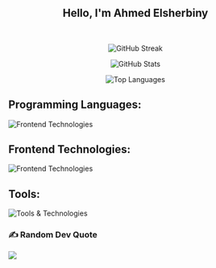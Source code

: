 <div align="center">
  <h2>Hello, I'm Ahmed Elsherbiny</h2>
</div>

<br>

<div align="center">

  ![GitHub Streak](https://github-readme-streak-stats.herokuapp.com/?user=ahmedelsherbiny74-eng&theme=highcontrast&hide_border=false)
  
  ![GitHub Stats](https://github-readme-stats.vercel.app/api?username=ahmedelsherbiny74-eng&theme=chartreuse-dark&hide_border=false&include_all_commits=false&count_private=false)
  
  ![Top Languages](https://github-readme-stats.vercel.app/api/top-langs/?username=ahmedelsherbiny74-eng&theme=chartreuse-dark&hide_border=false&include_all_commits=false&count_private=false&layout=compact)

</div>

## Programming Languages:
![Frontend Technologies](https://skillicons.dev/icons?i=c,cpp,java,py)

## Frontend Technologies:
![Frontend Technologies](https://skillicons.dev/icons?i=html,css,js,ts,bootstrap,tailwind,react)

<!-- ## Backend Technologies:
![Backend Technologies](https://skillicons.dev/icons?i=nodejs,php,mysql,laravel) -->

## Tools:
![Tools & Technologies](https://skillicons.dev/icons?i=bash,git,github,arduino,jenkins,docker,vscode)

### ✍️ Random Dev Quote
![](https://quotes-github-readme.vercel.app/api?type=horizontal&theme=light)

<!-- ---
[![](https://visitcount.itsvg.in/api?id=ahmedelsherbiny74-eng&icon=0&color=12)](https://visitcount.itsvg.in) -->

<!-- Proudly created with GPRM ( https://gprm.itsvg.in ) -->
